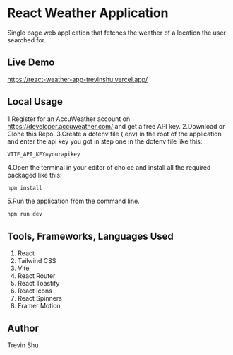 # React Weather Application

Single page web application that fetches the weather of a location the user searched for.

## Live Demo

https://react-weather-app-trevinshu.vercel.app/

## Local Usage

1.Register for an AccuWeather account on https://developer.accuweather.com/ and get a free API key.
2.Download or Clone this Repo.
3.Create a dotenv file (.env) in the root of the application and enter the api key you got in step one in the dotenv file like this:

```env
VITE_API_KEY=yourapikey
```

4.Open the terminal in your editor of choice and install all the required packaged like this:

```js
npm install
```

5.Run the application from the command line.

```js
npm run dev
```

## Tools, Frameworks, Languages Used

1. React
2. Tailwind CSS
3. Vite
4. React Router
5. React Toastify
6. React Icons
7. React Spinners
8. Framer Motion

## Author

Trevin Shu
